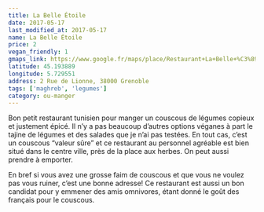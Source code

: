 ```yaml
---
title: La Belle Étoile
date: 2017-05-17
last_modified_at: 2017-05-17
name: La Belle Étoile
price: 2
vegan_friendly: 1
gmaps_link: https://www.google.fr/maps/place/Restaurant+La+Belle+%C3%89toile/@45.1938909,5.7295461,15z/data=!4m2!3m1!1s0x0:0x2d5c5676d3e7b3b6?sa=X&ved=0ahUKEwi12JeV0_fTAhVjJMAKHbztDTwQ_BIIiQEwCg
latitude: 45.193889
longitude: 5.729551
address: 2 Rue de Lionne, 38000 Grenoble
tags: ['maghreb', 'legumes']
category: ou-manger
---
```


Bon petit restaurant tunisien pour manger un couscous de légumes copieux et justement épicé. Il n’y a pas beaucoup d’autres options véganes à part le tajine de légumes et des salades que je n’ai pas testées. En tout cas, c’est un couscous “valeur sûre” et ce restaurant au personnel agréable est bien situé dans le centre ville, près de la place aux herbes. On peut aussi prendre à emporter.

En bref si vous avez une grosse faim de couscous et que vous ne voulez pas vous ruiner, c’est une bonne adresse! Ce restaurant est aussi un bon candidat pour y emmener des amis omnivores, étant donné le goût des français pour le couscous. 
